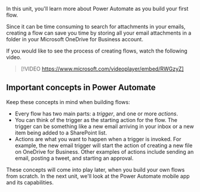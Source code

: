 In this unit, you'll learn more about Power Automate as you build your first flow.

Since it can be time consuming to search for attachments in your emails, creating a flow can save you time by storing all your email attachments in a folder in your Microsoft OneDrive for Business account.

If you would like to see the process of creating flows, watch the following video.

> [!VIDEO https://www.microsoft.com/videoplayer/embed/RWGzyZ]


## Important concepts in Power Automate

Keep these concepts in mind when building flows:

- Every flow has two main parts: a *trigger*, and one or more *actions*.
- You can think of the trigger as the starting action for the flow. The trigger can be something like a new email arriving in your inbox or a new item being added to a SharePoint list.
- Actions are what you want to happen when a trigger is invoked. For example, the new email trigger will start the action of creating a new file on OneDrive for Business. Other examples of actions include sending an email, posting a tweet, and starting an approval.

These concepts will come into play later, when you build your own flows from scratch. In the next unit, we'll look at the Power Automate mobile app and its capabilities.